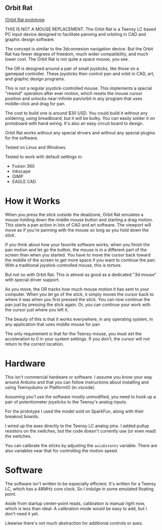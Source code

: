Orbit Rat
---------
[!Orbit Rat prototype](sticks.jpeg)

THIS IS NOT A MOUSE REPLACEMENT. The Orbit Rat is a Teensy LC based PC input device designed
to facilitate panning and orbiting in CAD and graphic design software.

The concept is similar to the 3dconnexion navigation device. But the Orbit Rat has fewer 
degrees of freedom, much wider compatibility, and much lower cost. The Orbit Rat is not 
quite a space mouse, you see.

The OR is designed around a pair of small joysticks, like those on a gamepad controller. These 
joysticks then control pan and orbit in CAD, art, and graphic design programs.

This is not a regular joystick-controlled mouse. This implements a special "rewind" operation
after ever motion, which resets the mouse cursor position and unlocks near-infinite pan/orbit 
in any program that uses middle-click and drag for pan.

The cost to build one is around $30 USD. You could build it without any soldering, using
breadboard, but it will be bulky. You can easily solder it on protoboard with hand wiring.
It's also an easy circuit board to design.

Orbit Rat works without any special drivers and without any special plugins for the software.

Tested on Linux and Windows.

Tested to work with default settings in:

* Fusion 360
* Inkscape
* GIMP
* EAGLE CAD


# How it Works

When you press the stick outside the deadzone, Orbit Rat emulates a mouse holding down the middle
mouse button and starting a drag motion. This starts a pan action in lots of CAD and art software. 
The viewport will move as if you're panning with the mouse so long as you hold down the stick.

If you think about how your favorite software works, when you finish the pan motion and let go the button,
the mouse is in a different part of the screen than when you started. You have to 
move the cursor back toward the middle of the screen to get more space if you want to continue the pan. 
With a traditional joystick-controlled mouse, this is torture.

But not so with Orbit Rat. This is almost as good as a dedicated "3d mouse" with special 
driver support.

As you move, the OR tracks how much mouse motion it has sent to your computer. When you let
go of the stick, it simply moves the cursor back to where it was when you first pressed the stick. 
You can now continue the pan just by pressing the stick again. Or, you can continue your work 
with the cursor just where you left it.

The beauty of this is that it works everywhere, in any operating system, in any application
that uses middle mouse for pan

The only requirement is that for the Teensy mouse, you must set the acceleration to 0 in your
 system settings. If you don't, the cursor will not return to the correct location.


# Hardware

This isn't commercial hardware or software. I assume you know your way around Arduino
and that you can follow instructions about installing and using Teensyduino
or PlatformIO (in vscode).

Assuming you'l use the software mostly unmodified, you need to hook up a pair of
potentiometer joysticks to the Teensy's analog inputs. 

For the prototype I used the model sold on SparkFun, along with their breakout boards. 

I wired up the axes directly to the Teensy LC analog pins. I added pullup resistors on the switches, 
but the code doesn't currently use (or even read) the switches.

You can calibrate the sticks by adjusting the `axisExtents` variable. There are also 
variables near that for controlling the motion speed.


# Software

The software isn't written to be especially efficient. It's written for a Teensy LC,
which has a 48MHz core clock. So I indulge in some emulated floating point.

Aside from startup center-point reads, calibration is manual right now, which is less than ideal. 
A calibration mode would be easy to add, but I don't need it yet.

Likewise there's not much abstraction for additional controls or axes.